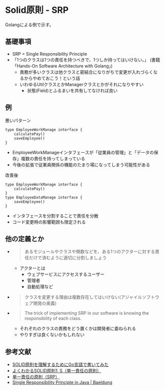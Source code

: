 # Solid原則 - SRP

Golangによる例で示す。

## 基礎事項

- SRP = Single Responsibility Principle
- 「1つのクラスは1つの責任を持つべきで、1つしか持ってはいけない。」 (書籍「Hands-On Software Architecture with Golang」)
    - 責務が多いクラスは他クラスと密結合になりがちで変更が入れづらくなるからやめておこう！という話
    - いわゆるUtilクラスとかManagerクラスとかがそれになりやすい
        - 状態(Field)とふるまいを共有してなければ良い

## 例

悪いパターン
```
type EmployeeWorkManage interface {
    calculatePay()
    saveEmployee()
}
```
- EmployeeWorkManageインタフェースが「従業員の管理」と「データの保存」複数の責任を持ってしまっている
- 今後の拡張で従業員関係の機能のたまり場になってしまう可能性がある

改善後
```
type EmployeeWorkManage interface {
    calculatePay()
}
type EmployeeDataManage interface {
    saveEmployee()
}
```
- インタフェースを分割することで責任を分散
- コード変更時の影響範囲も限定される

## 他の定義とか

- > あるモジュールやクラスや関数などを、ある1つのアクターに対する責任だけで済むように適切に分割しましょう
    - アクターとは
        - ウェブサービスにアクセスするユーザー
        - 管理者
        - 自動処理など
- > クラスを変更する理由は複数存在してはいけない(アジャイルソフトウェア開発の奥義)
- > The trick of implementing SRP in our software is knowing the responsibility of each class.
    - それぞれのクラスの責務をどう置くかは開発者に委ねられる
    - やりすぎは良くないかもしれない

## 参考文献

- [SOLID原則を理解するためにGo言語で書いてみた](https://qiita.com/MAKOTODA/items/976f47ea036e35c7538d)
- [よくわかるSOLID原則1: S（単一責任の原則）](https://note.com/erukiti/n/n67b323d1f7c5)
- [単一責任の原則（SRP）](https://qiita.com/gomi_ningen/items/02c42e2487d035f9c3c8)
- [Single Responsibility Principle in Java | Baeldung](https://www.baeldung.com/java-single-responsibility-principle)